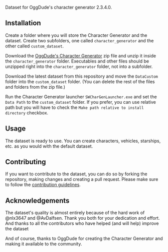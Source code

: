 Dataset for OggDude's character generator 2.3.4.0.

## Installation

Create a folder where you will store the Character Generator and the dataset. Create two subfolders, one called `character_generator` and the other called `custom_dataset`.

Download the [OggDude's Character Generator](https://www.swrpgcommunity.com/gm-resources/apps-dice-utilities/oggdudes-generator) zip file and unzip it inside the `character_generator` folder. Executables and other files should be unzipped right into the `character_generator` folder, not into a subfolder.

Download the latest dataset from this repository and move the `DataCustom` folder into the `custom_dataset` folder. (You can delete the rest of the files and folders from the zip file.)

Run the Character Generator launcher `SWCharGenLauncher.exe` and set the `Data Path` to the `custom_dataset` folder. If you prefer, you can use relative path but you will have to check the `Make path relative to install directory` checkbox.

## Usage

The dataset is ready to use. You can create characters, vehicles, starships, etc. as you would with the default dataset.

## Contributing

If you want to contribute to the dataset, you can do so by forking the repository, making changes and creating a pull request. Please make sure to follow the [contribution guidelines](CONTRIBUTING.md).

## Acknowledgements

The dataset's quality is almost entirely because of the hard work of @nlx3647 and @AvDalfsen. Thank you both for your dedication and effort. And thanks to all the contributors who have helped (and will help) improve the dataset

And of course, thanks to OggDude for creating the Character Generator and making it available to the community.
